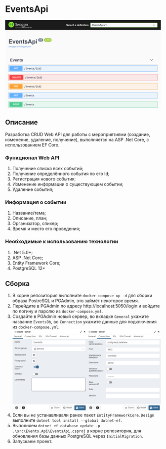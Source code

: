 # EventsApi

![EventsApi Swagger UI](img/swagger-ui.png)

## Описание
Разработка CRUD Web API для работы с мероприятиями (создание, изменение, удаление, получение), выполняется на ASP .Net Core, с использованием EF Core.

### Функционал Web API
1. Получение списка всех событий;
2. Получение определённого события по его Id;
3. Регистрация нового события;
4. Изменение информации о существующем событии;
5. Удаление события;

### Информация о событии
1. Название/тема;
2. Описание, план;
3. Организатор, спикер;
4. Время и место его проведения;

### Необходимые к использованию технологии
1. .Net 5.0+;
2. ASP .Net Core;
3. Entity Framework Core;
4. PostgreSQL 12+

## Сборка
1. В корне репозитория выполните `docker-compose up -d` для сборки образа PostreSQL и PGAdmin, это займёт некоторое время.
2. Перейдите в PGAdmin по адресу http://localhost:5050/login и войдите по логину и паролю из `docker-compose.yml`.
3. Создайте в PGAdmin новый сервер, во вкладке `General` укажите название `EventsDb`, во `Connection` укажите данные для подключения из `docker-compose.yml`.
   ![Настройка сервера в PGAdmin](img/pgadmin_setup.png)
4. Если вы не устанавливали ранее пакет `EntityFrameworkCore.Design` выполните `dotnet tool install --global dotnet-ef`.
5. Выполняем `dotnet ef database update -p .\src\Events.Api\EventsApi.csproj` в корне репозитория, для обновления базы данных PostgreSQL через `InitialMigration`.
6. Запускаем проект.